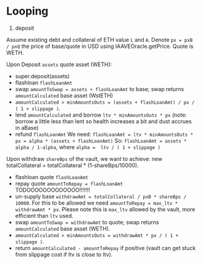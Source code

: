 # Looping

1) deposit

Assume existing debt and collateral of ETH value `L` and `A`.
Denote `px = pxB / pxQ` the price of base/quote in USD using IAAVEOracle.getPrice. Quote is WETH.

Upon Deposit `assets` quote asset (WETH):
- super.deposit(assets)
- flashloan `flashLoanAmt`
- swap `amountToSwap = assets + flashLoanAmt` to base; swap returns `amountCalculated` base asset (WstETH)
- `amountCalculated > minAmountsOuts = (assets + flashLoanAmt) / px / ( 1 + slippage )`.
- lend `amountCalculated` and borrow `ltv * minAmountsOuts * px` (note: borrow a little less than lent so health increases a bit and dust accrues in aBase)
- refund `flashLoanAmt`
We need: `flashLoanAmt = ltv * minAmountsOuts * px = alpha * (assets + flashLoanAmt)`
So: `flashLoanAmt = assets * alpha / 1-alpha`, where `alpha =  ltv / ( 1 + slippage )`

Upon withdraw `shareBps` of the vault, we want to achieve: new totalCollateral  = totalCollateral * (1-shareBps/10000).
- flashloan quote `flashLoanAmt`
- repay quote `amountToRepay = flashLoanAmt`
TODOOOOOOOOOOOOO!!!!!!!
- un-supply base `withdrawAmt = totalCollateral / pxB * shareBps / 10000`. For this to be allowed we need `amountToRepay = max_ltv * withdrawAmt * px`. Please note this is `max_ltv` allowed by the vault, more efficient than `ltv` used. 
- swap `amountToSwap = withdrawAmt` to quote; swap returns `amountCalculated` base asset (WETH).
- `amountCalculated > minAmountsOuts = withdrawAmt * px / ( 1 + slippage )`.
- return `amountCalculated - amountToRepay` if positive (vault can get stuck from slippage cost if ltv is close to ltv).
